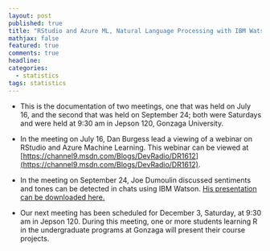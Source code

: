 ```yaml
---
layout: post
published: true
title: "RStudio and Azure ML, Natural Language Processing with IBM Watson"
mathjax: false
featured: true
comments: true
headline: 
categories: 
  - statistics
tags: statistics
---
```


* This is the documentation of two meetings, one that was held on July 16, and the second that was held on September 24; both were Saturdays and were held at 9:30 am in Jepson 120, Gonzaga University.

* In the meeting on July 16, Dan Burgess lead a viewing of a webinar on RStudio and Azure Machine Learning. This webinar can be viewed at [https://channel9.msdn.com/Blogs/DevRadio/DR1612](https://channel9.msdn.com/Blogs/DevRadio/DR1612).

* In the meeting on September 24, Joe Dumoulin discussed sentiments and tones can be detected in chats using IBM Watson. [His presentation can be downloaded here.](/docs/SentimentandTone.pdf)

* Our next meeting has been scheduled for December 3, Saturday, at 9:30 am in Jepson 120. During this meeting, one or more students learning R in the undergraduate programs at Gonzaga will present their course projects.

